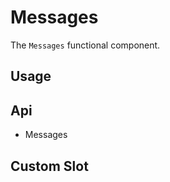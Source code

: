 # Messages
The `Messages` functional component.

## Usage
<Example file="Messages/Usage" />

## Api
- <router-link to="/api/messages">Messages</router-link>

## Custom Slot
<Example file="Messages/CustomSlot" />
